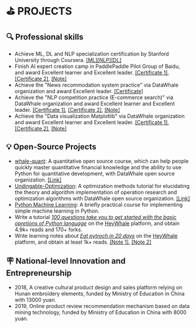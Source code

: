 # ⛳ PROJECTS
## 🔍 Professional skills

- Achieve ML, DL and NLP specialization certification by Stanford University through Coursera. [\[ML\]](https://drive.google.com/file/d/11amJQ3JZwOfhYDBt8SSSfCrf1m-3K62v/view?usp=sharing)[\[NLP\]](https://drive.google.com/file/d/1d_ZpemgDMzlwMPcmGmWNleaXxQERYbgH/view?usp=sharing)[\[DL\]](https://drive.google.com/file/d/1-U1mLgVB6vnZH_RHPZ6P6mq4R7hgNFrL/view?usp=sharing)
- Finish AI expert creation camp in PaddlePaddle Pilot Group of Baidu, and award Excellent learner and Excellent leader. [\[Certificate 1\]](https://drive.google.com/file/d/1M0rbLbzSSmTuHFW0aZwPEN2QoPSUhnoC/view?usp=sharing),  [\[Certificate 2\]](https://drive.google.com/file/d/1RCB7uRXTcN1A_tcU7VoJobwEfUZRllJ7/view?usp=sharing), [\[Note\]](https://aistudio.baidu.com/aistudio/projectdetail/3488745)
- Achieve the "News recommodation system practice" via DataWhale organization and award Excellent leader.  [\[Certificate\]](https://drive.google.com/file/d/1ZTplovuFg2XwTHUhuhSRb2xEHjx3LMDX/view?usp=sharing)
- Achieve the "NLP competition practice (E-commerce search)" via DataWhale organization and award Excellent learner and Excellent leader.  [\[Certificate 1\]](https://drive.google.com/file/d/1NjmJC_-mEvZSGj0xESe8ajYS9uWvq2so/view?usp=sharing),  [\[Certificate 2\]](https://drive.google.com/file/d/1ggq6LdGtD6-dPzLxOZ-oXIux3Eo45C1x/view?usp=sharing), [\[Note\]](https://www.yangsuoly.com/2022/03/15/Tianchi-nlp/)
- Achieve the "Data visualization Matplotlib" via DataWhale organization and award Excellent learner and Excellent leader.  [\[Certificate 1\]](https://drive.google.com/file/d/1mdfHNli2tn9dJ5ZHGkvX52I_L8hu7TB-/view?usp=sharing), [\[Certificate 2\]](https://drive.google.com/file/d/1s7uJt0e8tvKwxx4j_OJun9swY1qI5XSj/view?usp=sharing),  [\[Note\]](https://www.yangsuoly.com/2022/01/11/Fantastic-Matplotlib/)

## 💡 Open-Source Projects
- [whale-quant](http://www.yangsuoly.com/WhaleQuant/): A quantitative open source course, which can help people quickly master quantitative financial knowledge and the ability to use Python for quantitative development, with DataWhale open source organization. [\[Link\]](https://github.com/datawhalechina/whale-quant)
- [Undingable-Optimization](https://github.com/datawhalechina/undingable-optimization): A optimization methods tutorial for elucidating the theory and algorithm implementation of operation research and optimization algorithms with DataWhale open source organization. [\[Link\]](http://www.yangsuoly.com/datawhale-operational-research/#/)
- [Python Machine Learning](https://www.heywhale.com/home/activity/detail/6188defe7b6f7d001813a3e9/content/4): A briefly practical course for implementing simple machine learning in Python.
- Write a tutorial [*100 questions take you to get started with the basic opretions of Python language*](https://www.heywhale.com/mw/project/621c9e28e3d3a00017a4cc5a) on the [HeyWhale](https://www.heywhale.com/home) platform, and obtain 4.9k+ reads and 170+ forks.
- Write learning notes about [*Eat pytroch in 20 days*](https://www.heywhale.com/home/competition/61bff9a84b63a700179b7f8d/leaderboard) on the [HeyWhale](https://www.heywhale.com/home) platform, and obtain at least 1k+ reads. [\[Note 1\]](https://www.heywhale.com/home/user/profile/60892b35a6bab5001789b9a1), [\[Note 2\]](https://www.yangsuoly.com/Categories/Notes/Eat-pytorch-in-20-days/)

## 🪧 National-level Innovation and Entrepreneurship
- 2018, A creative cultural product design and sales platform relying on Hunan embroidery elements, funded  by Ministry of Education in China with 13000 yuan.
- 2019, Online product review recommendation mechanism based on data mining technology, funded  by Ministry of Education in China with 8000 yuan.
